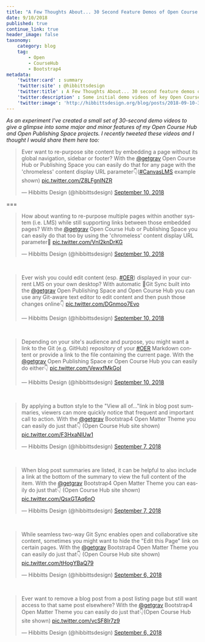 ```yaml
---
title: "A Few Thoughts About... 30 Second Feature Demos of Open Course Hub and Open Publishing Space"
date: 9/10/2018
published: true
continue_link: true
header_image: false
taxonomy:
    category: blog
    tag:
        - Open
        - CourseHub
        - Bootstrap4
metadata:
    'twitter:card' : summary
    'twitter:site' : @hibbittsdesign
    'twitter:title' : A Few Thoughts About... 30 second feature demos of Open Course Hub and Open Publishing Space
    'twitter:description' : Some initial demo videos of key Open Course Hub and Open Publishing Space features.
    'twitter:image': 'http://hibbittsdesign.org/blog/posts/2018-09-10-30-second-feature-demos-of-open-course-hub-and-open-publishing-space/screenshot.jpg'
---
```


_As an experiment I've created a small set of 30-second demo videos to give a glimpse into some major and minor features of my Open Course Hub and Open Publishing Space projects. I recently tweeted these videos and I thought I would share them here too:_

<blockquote class="twitter-tweet" data-lang="en"><p lang="en" dir="ltr">Ever want to re-purpose site content by embedding a page without its global navigation, sidebar or footer? With the <a href="https://twitter.com/getgrav?ref_src=twsrc%5Etfw">@getgrav</a> Open Course Hub or Publishing Space you can easily do that for any page with the &#39;chromeless&#39; content display URL parameter👇(<a href="https://twitter.com/hashtag/CanvasLMS?src=hash&amp;ref_src=twsrc%5Etfw">#CanvasLMS</a> example shown) <a href="https://t.co/Z8LFgnINZR">pic.twitter.com/Z8LFgnINZR</a></p>&mdash; Hibbitts Design (@hibbittsdesign) <a href="https://twitter.com/hibbittsdesign/status/1039203190749593601?ref_src=twsrc%5Etfw">September 10, 2018</a></blockquote>
<script async src="https://platform.twitter.com/widgets.js" charset="utf-8"></script>

===

<blockquote class="twitter-tweet" data-lang="en"><p lang="en" dir="ltr">How about wanting to re-purpose multiple pages within another system (i.e. LMS) while still supporting links between those embedded pages? With the <a href="https://twitter.com/getgrav?ref_src=twsrc%5Etfw">@getgrav</a> Open Course Hub or Publishing Space you can easily do that too by using the &#39;chromeless&#39; content display URL parameter🚀 <a href="https://t.co/VnI2knDrKG">pic.twitter.com/VnI2knDrKG</a></p>&mdash; Hibbitts Design (@hibbittsdesign) <a href="https://twitter.com/hibbittsdesign/status/1039211212163047424?ref_src=twsrc%5Etfw">September 10, 2018</a></blockquote>
<script async src="https://platform.twitter.com/widgets.js" charset="utf-8"></script>

<br>

<blockquote class="twitter-tweet" data-lang="en"><p lang="en" dir="ltr">Ever wish you could edit content (esp. <a href="https://twitter.com/hashtag/OER?src=hash&amp;ref_src=twsrc%5Etfw">#OER</a>) displayed in your current LMS on your own desktop? With automatic 🔄Git Sync built into the <a href="https://twitter.com/getgrav?ref_src=twsrc%5Etfw">@getgrav</a> Open Publishing Space and Open Course Hub you can use any Git-aware text editor to edit content and then push those changes online👇 <a href="https://t.co/DGnmoo7Evo">pic.twitter.com/DGnmoo7Evo</a></p>&mdash; Hibbitts Design (@hibbittsdesign) <a href="https://twitter.com/hibbittsdesign/status/1039218572310900736?ref_src=twsrc%5Etfw">September 10, 2018</a></blockquote>
<script async src="https://platform.twitter.com/widgets.js" charset="utf-8"></script>

<br>

<blockquote class="twitter-tweet" data-lang="en"><p lang="en" dir="ltr">Depending on your site&#39;s audience and purpose, you might want a link to the Git (e.g. GitHub) repository of your <a href="https://twitter.com/hashtag/OER?src=hash&amp;ref_src=twsrc%5Etfw">#OER</a> Markdown content or provide a link to the file containing the current page. With the <a href="https://twitter.com/getgrav?ref_src=twsrc%5Etfw">@getgrav</a> Open Publishing Space or Open Course Hub you can easily do either👇 <a href="https://t.co/VewxfMkGoI">pic.twitter.com/VewxfMkGoI</a></p>&mdash; Hibbitts Design (@hibbittsdesign) <a href="https://twitter.com/hibbittsdesign/status/1039188409548341250?ref_src=twsrc%5Etfw">September 10, 2018</a></blockquote>
<script async src="https://platform.twitter.com/widgets.js" charset="utf-8"></script>

<br>

<blockquote class="twitter-tweet" data-lang="en"><p lang="en" dir="ltr">By applying a button style to the &quot;View all of...&quot;link in blog post summaries, viewers can more quickly notice that frequent and important call to action. With the <a href="https://twitter.com/getgrav?ref_src=twsrc%5Etfw">@getgrav</a> Bootstrap4 Open Matter Theme you can easily do just that👇 (Open Course Hub site shown) <a href="https://t.co/F3HxaNIUw1">pic.twitter.com/F3HxaNIUw1</a></p>&mdash; Hibbitts Design (@hibbittsdesign) <a href="https://twitter.com/hibbittsdesign/status/1038201872656416768?ref_src=twsrc%5Etfw">September 7, 2018</a></blockquote>
<script async src="https://platform.twitter.com/widgets.js" charset="utf-8"></script>

<br>

<blockquote class="twitter-tweet" data-lang="en"><p lang="en" dir="ltr">When blog post summaries are listed, it can be helpful to also include a link at the bottom of the summary to view the full content of the item. With the <a href="https://twitter.com/getgrav?ref_src=twsrc%5Etfw">@getgrav</a> Bootstrap4 Open Matter Theme you can easily do just that👇 (Open Course Hub site shown) <a href="https://t.co/QsxGTAq6nO">pic.twitter.com/QsxGTAq6nO</a></p>&mdash; Hibbitts Design (@hibbittsdesign) <a href="https://twitter.com/hibbittsdesign/status/1038199587314393089?ref_src=twsrc%5Etfw">September 7, 2018</a></blockquote>
<script async src="https://platform.twitter.com/widgets.js" charset="utf-8"></script>

<br>

<blockquote class="twitter-tweet" data-lang="en"><p lang="en" dir="ltr">While seamless two-way Git Sync enables open and collaborative site content, sometimes you might want to hide the &quot;Edit this Page&quot; link on certain pages. With the <a href="https://twitter.com/getgrav?ref_src=twsrc%5Etfw">@getgrav</a> Bootstrap4 Open Matter Theme you can easily do just that👇 (Open Course Hub site shown) <a href="https://t.co/tHogYBaQ79">pic.twitter.com/tHogYBaQ79</a></p>&mdash; Hibbitts Design (@hibbittsdesign) <a href="https://twitter.com/hibbittsdesign/status/1037843887753052160?ref_src=twsrc%5Etfw">September 6, 2018</a></blockquote>
<script async src="https://platform.twitter.com/widgets.js" charset="utf-8"></script>

<br>

<blockquote class="twitter-tweet" data-lang="en"><p lang="en" dir="ltr">Ever want to remove a blog post from a post listing page but still want access to that same post elsewhere? With the <a href="https://twitter.com/getgrav?ref_src=twsrc%5Etfw">@getgrav</a> Bootstrap4 Open Matter Theme you can easily do just that👇(Open Course Hub site shown) <a href="https://t.co/vcSF8Ir7z9">pic.twitter.com/vcSF8Ir7z9</a></p>&mdash; Hibbitts Design (@hibbittsdesign) <a href="https://twitter.com/hibbittsdesign/status/1037839715100065793?ref_src=twsrc%5Etfw">September 6, 2018</a></blockquote>
<script async src="https://platform.twitter.com/widgets.js" charset="utf-8"></script>
